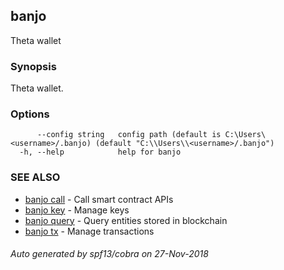 ## banjo

Theta wallet

### Synopsis

Theta wallet.

### Options

```
      --config string   config path (default is C:\Users\<username>/.banjo) (default "C:\\Users\\<username>/.banjo")
  -h, --help            help for banjo
```

### SEE ALSO

* [banjo call](banjo_call.md)	 - Call smart contract APIs
* [banjo key](banjo_key.md)	 - Manage keys
* [banjo query](banjo_query.md)	 - Query entities stored in blockchain
* [banjo tx](banjo_tx.md)	 - Manage transactions

###### Auto generated by spf13/cobra on 27-Nov-2018
